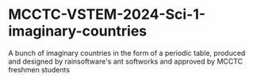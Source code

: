 # MCCTC-VSTEM-2024-Sci-1-imaginary-countries
A bunch of imaginary countries in the form of a periodic table, produced and designed by rainsoftware's ant softworks and approved by MCCTC freshmen students
